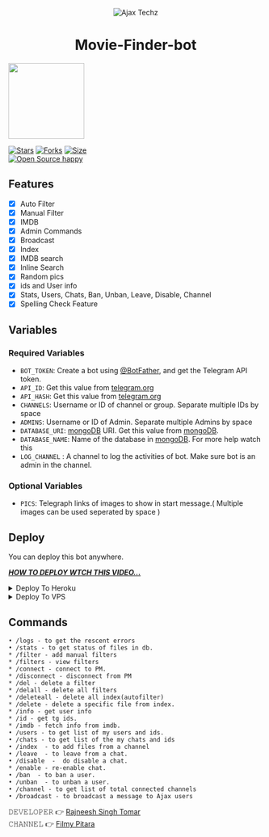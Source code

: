 <p align="center">
  <img src="https://user-images.githubusercontent.com/105805201/192936277-dcc0fa25-a8d1-41c8-8039-00d383ea56c7.jpg" alt="Ajax Techz">
</p>
<h1 align="center">
  <b>Movie-Finder-bot</b>
</h1>
<a href="https://youtube.com/channel/UCFDpDpnOgcoztiiIkjnJYfw">
  <img src="https://user-images.githubusercontent.com/105805201/193200984-945641aa-05c9-41ce-b6a2-13a876a8832b.svg" width="150">

[![Stars](https://user-images.githubusercontent.com/105805201/193201047-3d9aa592-1c4e-4b17-8e0d-e3cfcc66176c.svg)](https://github.com/Rajneesh058/moviefinderbot/stargazers)
[![Forks](https://user-images.githubusercontent.com/105805201/193201090-73f7ff5d-be1d-4668-8a31-6f544aab9dba.svg)](https://github.com/Rajneesh058/moviefinderbot/network/members)
[![Size](https://user-images.githubusercontent.com/105805201/193201170-b389f999-c07e-4d0f-8aee-5701a6263fbc.svg)](https://github.com/Rajneesh058/moviefinderbot)   
[![Open Source happy ](https://user-images.githubusercontent.com/105805201/193201236-21414dcf-8978-4fb3-b53c-c6c2dc846a53.svg)](https://github.com/Rajneesh058/moviefinderbot)   
## Features

- [x] Auto Filter
- [x] Manual Filter
- [x] IMDB
- [x] Admin Commands
- [x] Broadcast
- [x] Index
- [x] IMDB search
- [x] Inline Search
- [x] Random pics
- [x] ids and User info 
- [x] Stats, Users, Chats, Ban, Unban, Leave, Disable, Channel
- [x] Spelling Check Feature

## Variables

### Required Variables
* `BOT_TOKEN`: Create a bot using [@BotFather](https://telegram.dog/BotFather), and get the Telegram API token.
* `API_ID`: Get this value from [telegram.org](https://my.telegram.org/apps)
* `API_HASH`: Get this value from [telegram.org](https://my.telegram.org/apps)
* `CHANNELS`: Username or ID of channel or group. Separate multiple IDs by space
* `ADMINS`: Username or ID of Admin. Separate multiple Admins by space
* `DATABASE_URI`: [mongoDB](https://www.mongodb.com) URI. Get this value from [mongoDB](https://www.mongodb.com).
* `DATABASE_NAME`: Name of the database in [mongoDB](https://www.mongodb.com). For more help watch this 
* `LOG_CHANNEL` : A channel to log the activities of bot. Make sure bot is an admin in the channel.
### Optional Variables
* `PICS`: Telegraph links of images to show in start message.( Multiple images can be used seperated by space )


## Deploy
You can deploy this bot anywhere.

<i>**[HOW TO DEPLOY WTCH THIS VIDEO...](https://youtu.be/v7Vbu3u_VrE)**</i>


<details><summary>Deploy To Heroku</summary>
<p>
<br>

<a href="https://telegram.dog/XTZ_HerokuBot?start=TW92aWVzaW5kbmEvZmlsZS1maWx0ZXItYm90djUgbWFzdGVy">
  <img src="https://user-images.githubusercontent.com/105805201/193201299-52085501-806c-4abc-8ba2-7e4d30106f7d.svg" alt="Deploy">
</a>
</p>
</details>

<details><summary>Deploy To VPS</summary>
<p>
<pre>
git clone https://github.com/Moviesindna/moviefinderbot
# Install Packages
pip3 install -r requirements.txt
Edit info.py with variables as given below then run bot
python3 bot.py
</pre>
</p>
</details>


## Commands
```
• /logs - to get the rescent errors
• /stats - to get status of files in db.
* /filter - add manual filters
* /filters - view filters
* /connect - connect to PM.
* /disconnect - disconnect from PM
* /del - delete a filter
* /delall - delete all filters
* /deleteall - delete all index(autofilter)
* /delete - delete a specific file from index.
* /info - get user info
* /id - get tg ids.
* /imdb - fetch info from imdb.
• /users - to get list of my users and ids.
• /chats - to get list of the my chats and ids 
• /index  - to add files from a channel
• /leave  - to leave from a chat.
• /disable  -  do disable a chat.
* /enable - re-enable chat.
• /ban  - to ban a user.
• /unban  - to unban a user.
• /channel - to get list of total connected channels
• /broadcast - to broadcast a message to Ajax users
```

𝙳𝙴𝚅𝙴𝙻𝙾𝙿𝙴𝚁 👉 [Rajneesh Singh Tomar ](https://t.me/Rajneesh_Singh_Tomar)                                                                                                                                                                                 
𝙲𝙷𝙰𝙽𝙽𝙴𝙻 👉 [Filmy Pitara](https://t.me/FILMY_PITARA)
